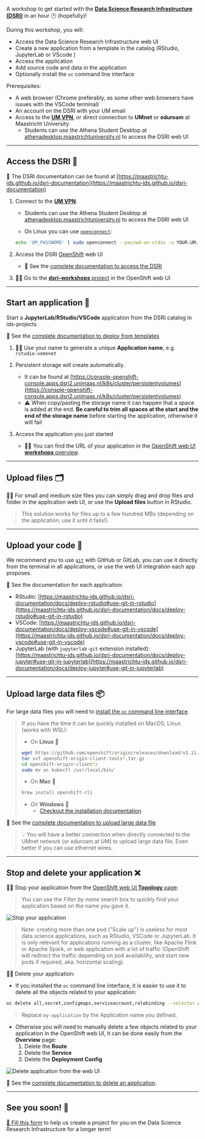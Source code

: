 A workshop to get started with the [**Data Science Research Infrastructure (DSRI)**](https://maastrichtu-ids.github.io/dsri-documentation/) in an hour 🕐 (hopefully)!

During this workshop, you will:

* Access the Data Science Research Infrastructure web UI
* Create a new application from a template in the catalog (RStudio, JupyterLab or VScode )
* Access the application
* Add source code and data in the application
* Optionally install the `oc` command line interface

Prerequisites:

* A web browser (Chrome preferably, as some other web browsers have issues with the VSCode terminal)
* An account on the DSRI with your UM email
* Access to the [**UM VPN**](https://vpn.maastrichtuniversity.nl), or direct connection to **UMnet** or **eduroam** at Maastricht University
  * Students can use the Athena Student Desktop at [athenadesktop.maastrichtuniversity.nl](https://athenadesktop.maastrichtuniversity.nl) to access the DSRI web UI

---

## Access the DSRI 🔑

📖 The DSRI documentation can be found at [https://maastrichtu-ids.github.io/dsri-documentation](https://maastrichtu-ids.github.io/dsri-documentation)

1. Connect to the [**UM VPN**](https://vpn.maastrichtuniversity.nl).

	- Students can use the Athena Student Desktop at [athenadesktop.maastrichtuniversity.nl](https://athenadesktop.maastrichtuniversity.nl) to access the DSRI web UI

	- On Linux you can use [`openconnect`](https://websiteforstudents.com/install-openconnect-ssl-vpn-client-on-ubuntu-18-04-18-04/):

    ```bash
    echo 'UM_PASSWORD' | sudo openconnect --passwd-on-stdin -u YOUR.UM.USER --authgroup 01-Employees vpn-rw1.maastrichtuniversity.nl
    ```

2. Access the DSRI [OpenShift](https://www.okd.io/) web UI

	- 📖 See the [complete documentation to access the DSRI](https://maastrichtu-ids.github.io/dsri-documentation/docs/access-dsri)

3. 👩‍💻 Go to the [**dsri-workshops** project](https://console-openshift-console.apps.dsri2.unimaas.nl/topology/ns/dsri-workshop/graph) in the OpenShift web UI

---

## Start an application 🚀

Start a **JupyterLab/RStudio/VSCode** application from the DSRI catalog in ids-projects

📖 See the [complete documentation to deploy from templates](https://maastrichtu-ids.github.io/dsri-documentation/docs/deploy-from-template)

1. 👨‍💻 Use your name to generate a unique **Application name**, e.g. `rstudio-vemonet`
2. Persistent storage will create automatically.
	- It can be found at [https://console-openshift-console.apps.dsri2.unimaas.nl/k8s/cluster/persistentvolumes](https://console-openshift-console.apps.dsri2.unimaas.nl/k8s/cluster/persistentvolumes)
	- ⚠️ When copy/pasting the storage name it can happen that a space is added at the end. **Be careful to trim all spaces at the start and the end of the storage name** before starting the application, otherwise it will fail

2. Access the application you just started

	- 👩‍💻 You can find the URL of your application in the [OpenShift web UI **workshops** overview](https://console-openshift-console.apps.dsri2.unimaas.nl/project-details/ns/dsri-workshop).

---

## Upload files 🗂️

👨‍💻 For small and medium size files you can simply drag and drop files and folder in the application web UI, or use the **Upload files** button in RStudio.

> This solution works for files up to a few hundred MBs (depending on the application, use it until it fails!).

---

## Upload your code 📜

We recommend you to use [`git`](https://git-scm.com/) with GitHub or GitLab, you can use it directly from the terminal in all applications, or use the web UI integration each app proposes.

📖 See the documentation for each application:

* RStudio: [https://maastrichtu-ids.github.io/dsri-documentation/docs/deploy-rstudio#use-git-in-rstudio](https://maastrichtu-ids.github.io/dsri-documentation/docs/deploy-rstudio#use-git-in-rstudio)
* VSCode: [https://maastrichtu-ids.github.io/dsri-documentation/docs/deploy-vscode#use-git-in-vscode](https://maastrichtu-ids.github.io/dsri-documentation/docs/deploy-vscode#use-git-in-vscode)
* JupyterLab (with `jupyterlab-git` extension installed): [https://maastrichtu-ids.github.io/dsri-documentation/docs/deploy-jupyter#use-git-in-jupyterlab](https://maastrichtu-ids.github.io/dsri-documentation/docs/deploy-jupyter#use-git-in-jupyterlab)

---

## Upload large data files 📦

For large data files you will need to [install the `oc` command line interface](https://maastrichtu-ids.github.io/dsri-documentation/docs/openshift-install).

> If you have the time it can be quickly installed on MacOS, Linux (works with WSL):
>
> * On **Linux** 🐧
>
> ```bash
> wget https://github.com/openshift/origin/releases/download/v3.11.0/openshift-origin-client-tools-v3.11.0-0cbc58b-linux-64bit.tar.gz
> tar xvf openshift-origin-client-tools*.tar.gz
> cd openshift-origin-client*/
> sudo mv oc kubectl /usr/local/bin/
> ```
>
> * On **Mac** 🍎
>
> ```bash
> brew install openshift-cli
> ```
>
> * On **Windows** 🏢 
>   * [Checkout the installation documentation](https://maastrichtu-ids.github.io/dsri-documentation/docs/openshift-install#on-windows).

📖 See the [complete documentation to upload large data file](https://maastrichtu-ids.github.io/dsri-documentation/docs/openshift-load-data)

> 💡 You will have a better connection when directly connected to the UMnet network (or eduroam at UM) to upload large data file. Even better if you can use ethernet wires.

---

## Stop and delete your application ❌

👨‍💻 Stop your application from the [OpenShift web UI **Topology** page](https://console-openshift-console.apps.dsri2.unimaas.nl/topology/ns/dsri-workshop/graph):

> You can use the *Filter by name* search box to quickly find your application based on the name you gave it.

![Stop your application](https://raw.githubusercontent.com/MaastrichtU-IDS/dsri-documentation/master/website/static/img/screenshot_scaledown_pod.png)

> Note: creating more than one pod ("Scale up") is useless for most data science applications, such as RStudio, VSCode or JupyterLab. It is only relevant for applications running as a cluster, like Apache Flink or Apache Spark, or web application with a lot of traffic (OpenShift will redirect the traffic depending on pod availability, and start new pods if required, aka. horizontal scaling).

👩‍💻 Delete your application:

* If you installed the `oc` command line interface, it is easier to use it to delete all the objects related to your application:

```bash
oc delete all,secret,configmaps,serviceaccount,rolebinding --selector app=my-application
```

> Replace `my-application` by the Application name you defined.

* Otherwise you will need to manually delete a few objects related to your application in the OpenShift web UI, it can be done easily from the **Overview** page:
  1. Delete the **Route**
  2. Delete the **Service**
  3. Delete the **Deployment Config** 

<img src="https://raw.githubusercontent.com/MaastrichtU-IDS/dsri-documentation/master/website/static/img/screenshot_delete_application.png" alt="Delete application from the web UI" style="max-width: 100%; max-height: 100%;" />

📖 See the [complete documentation to delete an application](https://maastrichtu-ids.github.io/dsri-documentation/docs/openshift-delete-services#delete-an-application).

---

## See you soon! 👋

[📝 Fill this form](https://docs.google.com/forms/d/e/1FAIpQLSdndn0naNmj2ACpLE5j1S3Ngb1PCXK_Gl7oB-hI_mN4Z_NBQw/viewform) to help us create a project for you on the Data Science Research Infrastructure for a longer term!
